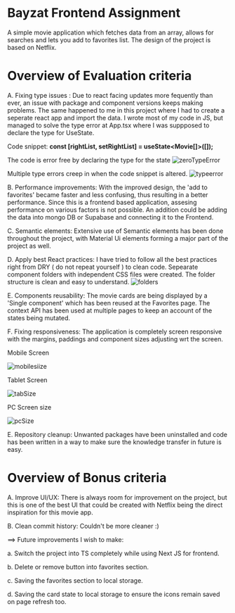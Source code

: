 <h1> Bayzat Frontend Assignment </h1>

A simple movie application which fetches data from an array, allows for searches and lets you add to favorites list. The design of the project is based on Netflix. 

<h1> Overview of Evaluation criteria </h1>

A. Fixing type issues : Due to react facing updates more fequently than ever, an issue with package and component versions keeps making problems. The same happened to me in this project where I had to create a seperate react app and import the data. I wrote most of my code in JS, but managed to solve the type error at App.tsx where I was suppposed to declare the type for UseState. 

Code snippet:   **const [rightList, setRightList] = useState<Movie[]>([]);**

The code is error free by declaring the type for the state
![zeroTypeError](https://user-images.githubusercontent.com/98485187/196580968-702d7b43-f3e4-4a28-b3a3-978b8930af1b.PNG)

Multiple type errors creep in when the code snippet is altered.
![typeerror](https://user-images.githubusercontent.com/98485187/196581140-0e02fa06-d55f-447a-a540-5a51d68a764e.PNG)

B. Performance improvements: With the improved design, the 'add to favorites' became faster and less confusing, thus resulting in a better performance. Since this is a frontend based application, assesing performance on various factors is not possible. An addition could be adding the data into mongo DB or Supabase and connecting it to the Frontend. 

C. Semantic elements: Extensive use of Semantic elements has been done throughout the project, with Material Ui elements forming a major part of the project as well.

D. Apply best React practices: I have tried to follow all the best practices right from DRY ( do not repeat yourself ) to clean code. Sepearate component folders with independent CSS files were created. The folder structure is clean and easy to understand. 
![folders](https://user-images.githubusercontent.com/98485187/196584300-847fc326-af6e-4383-b4c3-d82ee10e84fc.PNG)

E. Components reusability: The movie cards are being displayed by a 'Single component' which has been reused at the Favorites page. The context API has been used at multiple pages to keep an account of the states being mutated. 

F. Fixing responsiveness: The application is completely screen responsive with the margins, paddings and component sizes adjusting wrt the screen.

Mobile Screen

![mobilesiize](https://user-images.githubusercontent.com/98485187/196585394-412c8159-bdf9-41a8-99c8-3c2bff88f620.PNG)

Tablet Screen

![tabSize](https://user-images.githubusercontent.com/98485187/196585422-66da71b5-fd87-433e-a6c2-15ccd0b525bb.PNG)

PC Screen size

![pcSize](https://user-images.githubusercontent.com/98485187/196585449-877b1742-7d79-4e02-9ff4-85a4afd257fe.PNG)

E. Repository cleanup: Unwanted packages have been uninstalled and code has been written in a way to make sure the knowledge transfer in future is easy.

<h1> Overview of Bonus criteria </h1>

A. Improve UI/UX: There is always room for improvement on the project, but this is one of the best UI that could be created with Netflix being the direct inspiration for this movie app. 

B. Clean commit history: Couldn't be more cleaner :)


==> Future improvements I wish to make: 

a. Switch the project into TS completely while using Next JS for frontend. 

b. Delete or remove button into favorites section.

c. Saving the favorites section to local storage.

d. Saving the card state to local storage to ensure the icons remain saved on page refresh too.

